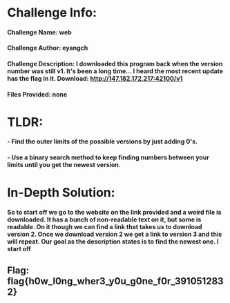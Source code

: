 # Challenge Info:

#### Challenge Name: web

#### Challenge Author: eyangch

#### Challenge Description: I downloaded this program back when the version number was still v1. It's been a long time... I heard the most recent update has the flag in it. Download: http://147.182.172.217:42100/v1

#### Files Provided: none

# TLDR:

#### - Find the outer limits of the possible versions by just adding 0's.
#### - Use a binary search method to keep finding numbers between your limits until you get the newest version.

# In-Depth Solution: 

#### So to start off we go to the website on the link provided and a weird file is downloaded. It has a bunch of non-readable text on it, but some is readable. On it though we can find a link that takes us to download version 2. Once we download version 2 we get a link to version 3 and this will repeat. Our goal as the description states is to find the newest one. I start off 

## Flag: flag{h0w_l0ng_wher3_y0u_g0ne_f0r_3910512832}
